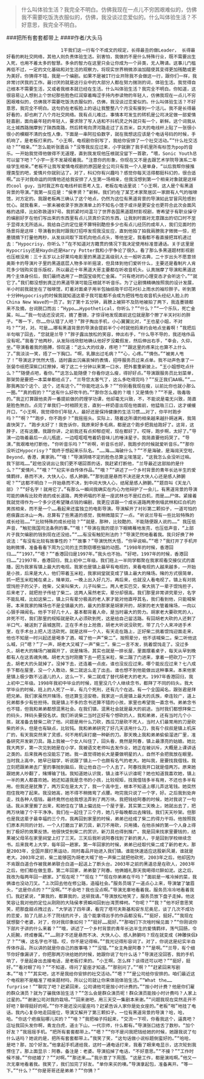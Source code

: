 > 什么叫体验生活？我完全不明白。仿佛我现在一点儿不穷困艰难似的，仿佛我不需要吃饭洗衣服似的，仿佛，我没谈过恋爱似的。什么叫体验生活？不好意思，我完全不明白。

###把所有套套都带上
####作者/大头马

						1干我们这一行有个不成文的规定，长得最丑的做Leader， 长得最好看的刷社交网络，其他人则负责体验生活。别害怕，我做的不是什么特殊行业，既不需要出生入死，也用不着太多的智慧。多余的智力在这里只会让你成为一个异类，无人聘请。这事儿门槛再低不过，一定的文化基础和对生活的观察力，将现实世界稍微添油加醋使其变得更加残酷或更为美好。你猜得不错，我是一个编剧。如果不是被IT行业开除我不会做这一行，跟你们一样，我非常讨厌我的工作。最讨厌的就是这行业中的大部分人都在努力揣测的词，体验生活。我觉得自己根本不需要生活，又或者我根本就已经在生活。什么叫体验生活？我完全不明白。你知道，这很容易让人想到上个世纪那些脸色红润穿着晦涩手持内参读物的年轻人，仿佛我现在一点儿不穷困艰难似的，仿佛我不需要吃饭洗衣服似的，仿佛，我没谈过恋爱似的。什么叫体验生活？不好意思，我完全不明白。这句扔在老板脸上的话让我整整八个月没有接到一个活儿。我不是长得最好看的，却也刷了八个月社交网络。我有点儿难过。事情本可发生的转机是公司决定做一部爱情轻喜剧，面向最年轻的年轻人，要求除了写人话和不抖机灵之外就只有一个，新鲜。这个词我从北土城西路揣摩到了陕西南路，然后转弯向淠河路走过了五百米，巨大的电线杆上贴了一张很小很小的模糊不清的女性人像，下面是一串阿拉伯数字，就在我想这应该是个电话号码的时候，手机响了。是老板打来的。“小王啊，电视剧你别写了，我给你安排了一个社交活动。”“什么社交活动？”“相亲。”“怎么能听张震岳？”没等我反应过来，小宇就删了我手机里所有标签为pop的音乐。一开始我觉得他做得不无道理，直到我发现他压根就没留下一首歌，“喂，Sonic Youth总可以留下吧？”小宇一言不发凝视着我。“注意你的形象，你现在又不是去跟艺术学院导演系二年级学生相亲。”老板不让我写爱情电视剧的原因是全公司只有我一个人是单身，“以后我帮你接推理类型的吧，爱情片你就别沾了。对了，科幻你有兴趣吗？感觉你每天活得都挺科幻的，很合适啊。”出于对我命运的同情他还给我安排了人生第一场相亲，但我没想到第一个相亲对象就是这样的cool guy，当时我正杵在电线杆前思考人生，老板在电话里说：“小王啊，这人是个有黑道背景的导演。”我第一反应是：“侯孝贤？”新鲜。我们约在了某艺术家聚居区一家颇有人气的咖啡馆，对方定的。我跟老板再三确认了这个地点，仍然为这位有黑道背景的导演如此甘冒风险感到忧心。就我看来，一家未被收录于旅游清单上的不知名小馆子或许是更安全也更符合此次会面风格的选择，比如弥敦道97号。我抓紧时间温习了世界各国黑道题材影视剧，寄希望于有职业操守的编剧好歹在他们写出来的东西里有点儿货真价实的东西，让我到时面对无意蹿出的切口时不至于显得太无所适从。我给自己的定位是不算特别酷但多少也有点儿经历的成年人，我们见面时的场景将是这样：导演看到我时跟我打招呼发现我没反应，直到他拍了拍我肩膀我才微微一惊，把墨镜摘下打量他两秒，从发丝间取下耳机向他点点头，等他坐定，我看都不看直接把耳机递过去：“Hypocrisy，你听么？”在不知道对方籍贯的情况下我决定使用标准普通话。关于这里是Hypocrisy还是Haydn还是Harry Potter我和小宇争论了很久。看了那么多黑道题材影视剧也压根没用：三十五岁以上好莱坞电影里的黑道正高级别人士一般听古典，二十岁出头不愿意领奥斯卡的导演片子里的黑道底层人物多半听摇滚，但具体到他们爱听什么，主要还是看制片人肯花多少钱购买音乐版权，所以最近十年黑道大哥主要都在听收音机头。认真揣摩了导演和黑道这两个主体身份后，我们最终选用了一款国宝级死亡金属。“只有绝对的心理变态才会听这个。”“就它了。”我们都没想到真正的黑道导演可能压根就不听音乐。为了让剧情精确按照我的设计发展，半小时前我就坐在了咖啡馆，盯着对面桌子用半包抽纸吸干印花衬衫上雨水的袖珍胖子。听到第十分钟Hypocrisy的时候我就知道这辈子我可能都不会成为把钱甩在收音机头经纪人脸上的China New Wave的一员了。到了第十五分钟，肩膀上被猝不及防地被拍了两下，我连墨镜都来不及摘，台词脱口而出：“Hypo……Hypothetical，你听么？”“什么？”“一个乐队，死亡金属，叫……”我一句话还没说完，摘了墨镜，才惊讶地发现面前这位就是那个擦了半天衬衫的胖子。“等一下，你……你认错了人吧？”胖子掏出手机，小心翼翼比对，“王也星小姐，不对吗？”“对，对。可是……哪有黑道背景的导演会提前半个小时就他妈来约会地点坐着啊！”我把后半句咽了回去，“您就是兰导？”胖子露出放松的笑容，伸出右手，“什么导不导的，我还啥作品没有呢。”我看了他两秒，从发际线欣慰地确认他好歹没戴假发，然后伸出右手，“幸会，久仰，坐。”导演看着我的胳膊，惊叹道：“这么大的纹身，疼吧？”“跟这里的疼来比也算不上什么了。”我淡淡一笑，捂了一下胸口。“啊，乳腺出过毛病？”“心，心疼。”“情伤。”“被男人甩了！”导演这才恍然大悟，适时露出沉痛哀悼的表情，招呼服务员过来点单。我不动声色拿了一张餐巾纸把深紫口红擦掉，喝了这二十分钟以来第一口水，把外套重新披上。“王小姐想吃点什么？”“随便点吧，看你。”“这怎么能随便？你看你这么瘦，得好好点。”导演跟服务员比划菜单，那架势是要把一本菜单都给点了。“兰导您太客气了，这么多吃得完吗？”“反正我们AA嘛。”“……那我再加个这个、这个，还有这个。”“你能吃这么多？”“你别看我现在瘦，以前比你也就小那么一圈。”“真的假的？”“这有什么好吹牛的。”“那你怎么瘦的？哦！又是情伤？”“不是，吸毒吸的。”我正打算跟他卖弄一番提前做的药理学功课，他却毫无兴致，不，不能说是毫无兴致，简直是脸色煞白。点完了单我们一时相顾无言，直到一杯奶昔出现在他面前，他猛吸三口，这才缓缓开口，“小王啊，我觉得你们年轻人，最好还是保持健康的生活习惯……对了，你平时跑步吗？”“啊？”“跑步，你不跑步？”我摇摇头。实际上，随着这所谓的相亲越来越扑朔迷离，我简直快哭了。“跑步太好了！我告诉你，我原来好多毛病，都是这个跑步把我给跑好了。这背，这脖子，还有这腰。我跟你讲，之前我还有点抑郁症呢，现在都好了。哎呀，跑步啊，太好了。”导演一边吸着最后一点儿瓶底，一边哐哐哐甩着奶昔味儿的唾沫星子。我简直要他妈哭了。“导演，”我艰难地打断他，“你听音乐吗？”“听啊，听音乐也好，我跑步的时候就爱听音乐。”“那你没听过Hypocrisy？”我终于想起来乐队名。“……海……海破什么？”“不是海破，是海阔天空啦，Beyond，香港，黄家驹。”“哦！”导演阴晴不定的脸色总算尘埃落定，“这我怎么会没听过嘛。我下部戏……”趁他没说出让我们更不堪回首的话，我赶紧打断他，“兰导最近这部拍的是什么？”“爱情片。”“哦？”“纪实半自传体作品。”“哦？”“讲述了一个乡村背景的青年长达半生的爱情羁绊，悬而不决，大快人心，感人肺腑。”“那到底是悬而不决还是大快人心还是感人肺腑呢？”“这都不明白？一开始悬而不决，到中间大快人心，结尾是感人肺腑。”“题目叫《天龙八部》？”“好名字！就用它了。”有那么一瞬间我确实在内心为他辩护了一会儿，有黑道背景的导演可能的确有比较奇诡的成长道路，两旁坍塌的不是一座武林也不是红白机，而是……尸体。紧接着我就觉得作为一个多少还希望赚点钱的编剧，我更应该跟一个成长道路两旁倒塌武林和红白机的男孩相亲，而不是一个……看起来还蛮独立的电影导演。导演解开了衬衫第二颗扣子，一道可怕的疤痕露出冰山一角。总算有了些黑道的感觉，我稍微踏实了一点。“听说兰导有一些比较特殊的成长经验……”“比较特殊的成长经验？”“就是，那种，比较酷的、不能随便跟人说的……” 我压低声音，“触犯我国司法条例的事。”“哦！”导演在我的提示下眼睛蓦地发亮，也压低声音，“上部片子我欠编剧的钱到现在还没给。”“……有没有触犯刑法的？”导演茫然地看着我。我只好换了种说法：“有没有比较有故事性的？”“故事？”导演恍然大悟，“你早说嘛。”“嗯？”我打开了手机开始刷微博，准备看看下周为公司的主页剽窃哪些猫的动图。“1998年的时候，香港回归……”“1997。”“嗯？”“香港回归是1997年。”我头也不抬。“好吧，1997年的时候，香港回归……”21997年，香港回归，我上初中二年级。我们班上一半同学都聚在我家观看交接仪式的直播，因为我家有镇上最大的电视。我家也是镇上最早有电视的，来看电视的人越来越多，一开始是小孩，后来是大人，他们带着玉米粒，我家祠堂就变成了镇上最大的赌场。赌的方式很简单，抓一把玉米粒摊在桌上，赌单双。一晚上出入好几万。再后来，也就没人看电视了。镇上有对挑馄饨担子的父子，姓柴，父亲叫柴大，儿子叫柴二。两人老实巴交，柴大挑了一辈子馄饨担子，后来老了，就把担子传给了柴二。这两人虽然老实，辈分却很高。我们那里非常讲究辈分，名字不能乱喊，比如这柴二，镇上只有辈分极高的老人家才能对他直呼其名，我们看到他，只能喊柴哥。本来我家的赌场也不是全镇最大的，最大的那家是胡家开的，胡家的老大管着赌场，一向以心狠手辣闻名。他手下好几十人，基本都背着人命，是当时最大的势力。胡家老大要砍死的人，非死不可，我们那里的规矩就是砍人必须砍到死，这是给自己留活路。有回胡老大砍的人还剩了半口气，被送到了县城医院，正在手术台上抢救，胡老大听说没砍死，带了几个人来冲进手术室，在手术台上把人活活砍死。就是这样一个人，有天走在路上，正好柴二挑着馄饨迎面走来，他也不知是一时兴起还是喝多了酒，喊了他一声“柴二”。按照辈分，他不该喊柴二。柴二听他这么喊，只“嗯？”了一声，胡老大又喊了一声“柴二”。柴二一言不发，挑着馄饨走了。没过多久，胡老大的赌场门被踢开了，说是赌场，其实也就是一排长屋，里面摆着桌子，每天从早到晚都有人在这丢魂失魄。胡老大当时刚撒下去一把玉米粒，柴二踹了门进来，拿着一把砍刀一刀下去，胡老大的头就掉了。没掉下去，还连着一点皮。谁也没反应过来。哪个能反应过来？七八成手下都在屋里，没一个人敢动，柴二就这么走了出去。谁也想不到他能做出这种事来。本来他家是镇上极少数不沾道儿的人，这么一下，柴二就成了替代胡老大的老大。1997年香港回归，我上初中二年级。1998年我初中毕业的时候，班里没几个人继续念书，都拜了不同的码头。我大学毕业的时候，班上的人死了一半，有几个死刑，还有几个在逃。有一个全国闻名，跟张君是拜把兄弟。我们家虽然开赌场，但还算生活安稳，我家这一氏是镇上最大的氏族，牵连较广，道上兄弟都多少有些担待。我是镇上不多的念书还算不错的小孩，家里也希望我一直念书。弟弟念书也不错，但我和弟弟都想混黑社会。在我们镇，混黑社会就是最大的前途。当时我们都想拜柴二的码头，拜码头要投名状。我们听说柴二当时正好有个想砍的人，我和弟弟，还有当时几个小孩，就准备去替柴二砍了他。问题是用什么刀砍，西瓜刀是砍不死人，当时人们最常用的刀是砍柴的斧头，但是也有缺点，比较钝。我和弟弟研究了好几天该用什么刀，我有个叔叔是镇上机床厂的，有天我突然来了灵感，何不用机床打磨一种新的刀。那天晚上我和弟弟偷偷溜进厂里，准备研究开发新刀具。路上我被一个女人叫住了，回头看，竟然是阿春，镇上最漂亮的姑娘。她比我大两岁，第一次见到她是在小学，我被语文老师叫去发作业，她正在被训斥，大概是上课讲话之类的。后来我再也没能忘了她。我一直觉得她长大是要做明星的人，自然不会把我放在眼里。当时我上高中，她早已辍学，听说跟了镇上一个也颇有名气的老大。她叫我，是要找我借钱。我立刻把跟弟弟去厂里的事抛到脑后，我让他自己一个人去了。阿春找我开口就是借两万。原来她跟她男人吵翻了，赌博输了钱。我知道她认识我，镇上谁不认识谁呢？她也知道我喜欢她，镇上一半的男人都喜欢她。她还知道我是念书的小孩，比较规矩，找我借钱多半有用，不还也多半有用。但我还是犹豫了，两万实在是太大了，我一个高中生，根本不知道上哪儿弄这笔钱。她突然抱住我吻了起来。我没她高，她不得不稍微弯了点腰。吻完我只说了一个字，好。之后我到处奔走，找各种人借钱。最终竟然也给我想法弄到了两万块。我把钱给阿春的时候，她对我说了一句话。我从家里搬了出来，和她住在了镇上偏远处一个屋子里。其实第二天晚上，她就出去了，把两万块输了个干干净净。我们在一起住了三个月，她几乎每晚都出去赌钱。我们天天吵架。但那也是我这辈子最幸福的三个月。我再回到家里的时候，弟弟已经成了柴二的得力干将。他按照我们原本共同的计划，一个人打磨出了新刀具，新刀不用砍，只用捅，在他杀掉的第一个人身上得到了极好的效果反馈。他很快受到柴二的赏识，新刀具也得到推广。我是回来找家里要钱的，结果被父母吊在家里祠堂上打了三天。三天后我听说阿春找到了新的男人，于是回到学校继续念书。后来我考上大学，每年回一趟家。第一年回家的时候，弟弟已经取代柴二成了新的老大。那是2003年，全国开展打黑运动，同时毒品开始进入我们镇。谁能快速适应这股新风潮，谁就是老大。2003年之前，柴二能够因为胡老大喊了他一声柴二就把他砍死，2003年之后，他却因为不肯跟白道合作被我弟弟联合白道一起送上了断头台。2003年之前的黑道总是在砍人，2003年之后，他们都在做生意。第二年回家，弟弟娶了阿春。他俩婚礼那天我喝得烂醉如泥。这之后，我改为每两年回一趟家。3“现在呢？”“现在？”“现在你弟弟在干吗？”面前是一堆冷掉的菜，我俩谁也没动刀叉。“上次回去他在修公路，造福社会。”服务员端了一道点心上来，导演皱了皱眉头，“这是你点的？”“没啊。”“不会吧？我也没点啊。”导演无辜地看着我。服务员冷冷地看着我们。我赶紧说，“算我的，都算我的，这顿我请。”导演放松地笑了，服务员放下盘子走掉。他这笑容让我对他的定位从刚刚的大陆侯孝贤瞬间回到台湾贾樟柯。“你呢？”“我？”他不好意思笑笑，把那盘甜点拽过去，“大学逃了四年课，看完了塔可夫斯基和安东尼奥尼，谈了几次不成功的恋爱，拍了几部上不了院线的片子，连个能拿得出手的作品都没有。”“挺好，挺好。”“我现在就想娶个老婆，对了，你对我印象如何？”“挺好……挺好。”“那咱们下次啥时候见面？”“你刚说你下部片子讲的什么来着？”“哦，讲述了一个乡村背景的青年长达半生的爱情羁绊，荡气回肠，令人扼腕，终成眷属。”“……刚才不还是悬而不决、大快人心、感人肺腑吗？现在就变成《神雕侠侣》了？”“咦，这名字也不错。哎，你不是记得嘛。”“我光记得形容词了。对了，你说这是纪实半自传体作品，所以讲的就是你自己的故事咯？”“没错。”“女主角是阿春？”“是啊。”“兰导，有个细节你好像漏讲了，你把那两万块给她的时候，她跟你说了句什么话？”导演还没回答，我的手机响了，于是起身出去接电话，是老板打来的。“小王啊，怎么样？谈得还可以吧？”“挺好，挺好。”“看对眼了吗？”“不知道，得问了星座才知道。”“那别问了。”“啊？”“赶紧回来写剧本。”“啥？”“其实吧，这不是我给你安排的社交活动。”“嗯？”“是公司给你安排的。咱们最近这个电视剧不是瞄准了相亲题材吗，所以公司就让你来体验体验生活。”“What the……furprise！”“聊完了吧？赶紧回来，公司请他可是按小时计费的。”“按小时计费？他是你们雇的群众演员？就为了骗我体验生活？”“怎么会是群众演员呢！群众演员能按小时计费吗？人家上过星的。”“谢谢公司对我的栽培。”“回来谢吧，用三天交一集剧本来谢。”“问题我现在突然走开不好吧？聊得挺好的呢。”“你不是还没问星座吗？赶紧告诉人家你是处女座的。”老板“啪”地挂了电话。我内心复杂地走回座位，导演又解开了第三颗扣子。一位有黑道背景的导演？哈，哈，哈。“你这个疤痕贴哪儿买的？”“啥？”我把袖子捋起来，“交流一下呗，你看我这个，逼真吧？店址我回头发你啊，青龙白虎，道士下山，一代宗师，什么都有。”导演张口结舌了数秒。“加个好友？”我摇摇手机。“把所有套套都带上。”“嗯？”“你不是问我把钱给她的时候，她跟我说了句什么话吗？她说的是，把所有套套都带上。”我笑了笑，“这句话做小说标题倒蛮好的。”“哈哈，是吧？那，加个好友。”他拿起手机递给我，这时一通电话打来，我看了眼来电显示，这次轮到我愣住了。那上面显示：阿春。备注是：老婆。导演掐掉了电话，“不好意思。”“不接？”“工作时候不接。”“你结婚了？”“对啊。”“那还来……”我示意了下周围。“这是工作，都是演戏啊。”他又一次无辜地看着我。我笑了，我们加完了好友。“单你来买的噢。”导演拿起包，准备离开。“等一下。”“什么？”“你是哥哥还是弟弟？”“你猜？”			  		